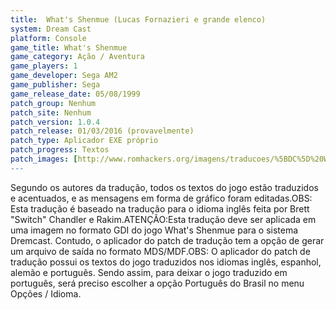 ```yaml
---
title:  What's Shenmue (Lucas Fornazieri e grande elenco)
system: Dream Cast
platform: Console
game_title: What's Shenmue
game_category: Ação / Aventura
game_players: 1
game_developer: Sega AM2
game_publisher: Sega
game_release_date: 05/08/1999
patch_group: Nenhum
patch_site: Nenhum
patch_version: 1.0.4
patch_release: 01/03/2016 (provavelmente)
patch_type: Aplicador EXE próprio
patch_progress: Textos
patch_images: [http://www.romhackers.org/imagens/traducoes/%5BDC%5D%20What's%20Shenmue%20-%20Lucas%20Fornazieri%20e%20grande%20elenco%20-%201.jpg,http://www.romhackers.org/imagens/traducoes/%5BDC%5D%20What's%20Shenmue%20-%20Lucas%20Fornazieri%20e%20grande%20elenco%20-%202.jpg,http://www.romhackers.org/imagens/traducoes/%5BDC%5D%20What's%20Shenmue%20-%20Lucas%20Fornazieri%20e%20grande%20elenco%20-%203.jpg]
---
```

Segundo os autores da tradução, todos os textos do jogo estão traduzidos e acentuados, e as mensagens em forma de gráfico foram editadas.OBS: Esta tradução é baseado na tradução para o idioma inglês feita por Brett "Switch" Chandler e Rakim.ATENÇÃO:Esta tradução deve ser aplicada em uma imagem no formato GDI do jogo What's Shenmue para o sistema Dremcast. Contudo, o aplicador do patch de tradução tem a opção de gerar um arquivo de saída no formato MDS/MDF.OBS: O aplicador do patch de tradução possui os textos do jogo traduzidos nos idiomas inglês, espanhol, alemão e português. Sendo assim, para deixar o jogo traduzido em português, será preciso escolher a opção Português do Brasil no menu Opções / Idioma.
